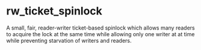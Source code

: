 # rw_ticket_spinlock
A small, fair, reader-writer ticket-based spinlock which allows many readers to acquire the lock at the same time while allowing only one writer at at time while preventing starvation of writers and readers.
